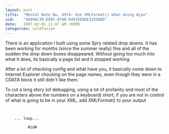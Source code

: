 ```yaml
---
layout: post
title:  "Mental Note No. 4974: Use XMLFormat() when doing Ajax"
uid:	"8A99AC39-E895-EFA0-6491EE8DE3192BAD"
date:   2007-02-01 11:07 AM +0000
categories: coldfusion
---
```

There is an application I built using some Spry related drop downs. It has been working for months (since the summer really) fine and all of the sudden the drop down boxes disappeared. Without going too much into what it does, its basically a page list and it stopped working.

After a lot of checking config and what have you, it basically come down to Internet Explorer chocking on the page names, even though they were in a CDATA block it still didn't like them. 

To cut a long story (of debugging, using a lot of profanity and most of the characters above the numbers on a keyboard) short, if you are not in control of what is going to be in your XML, add XMLFormat() to your output

<code>
<pagelist>
    ... loop...
        <page>
          <id>#id#</id>
          <pagename><![CDATA[#XMLFormat(pagename)#]]></pagename>
        </page>


</pagelist>

</code>
